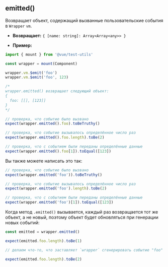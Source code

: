 ## emitted()

Возвращает объект, содержащий вызванные пользовательские события в `Wrapper` `vm`.

- **Возвращает:** `{ [name: string]: Array<Array<any>> }`

- **Пример:**

```js
import { mount } from '@vue/test-utils'

const wrapper = mount(Component)

wrapper.vm.$emit('foo')
wrapper.vm.$emit('foo', 123)

/*
wrapper.emitted() возвращает следующий объект:
{
  foo: [[], [123]]
}
*/

// проверка, что событие было вызвано
expect(wrapper.emitted().foo).toBeTruthy()

// проверка, что событие вызывалось определённое число раз
expect(wrapper.emitted().foo.length).toBe(2)

// проверка, что с событием были переданы определённые данные
expect(wrapper.emitted().foo[1]).toEqual([123])
```

Вы также можете написать это так:

```js
// проверка, что событие было вызвано
expect(wrapper.emitted('foo')).toBeTruthy()

// проверка, что событие вызывалось определённое число раз
expect(wrapper.emitted('foo').length).toBe(2)

// проверка, что с событием были переданы определённые данные
expect(wrapper.emitted('foo')[1]).toEqual([123])
```

Когда метод `.emitted()` вызывается, каждый раз возвращается тот же объект, а не новый, поэтому объект будет обновляться при генерации новых событий:

```js
const emitted = wrapper.emitted()

expect(emitted.foo.length).toBe(1)

// делаем что-то, что заставляет `wrapper` сгенерировать событие "foo"

expect(emitted.foo.length).toBe(2)
```
